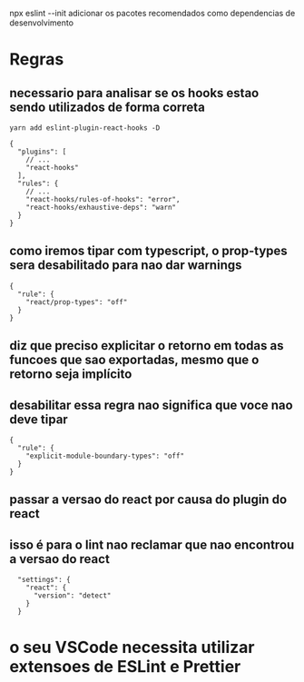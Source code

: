 npx eslint --init
adicionar os pacotes recomendados como dependencias de desenvolvimento

# Regras

## necessario para analisar se os hooks estao sendo utilizados de forma correta

`yarn add eslint-plugin-react-hooks -D`

```
{
  "plugins": [
    // ...
    "react-hooks"
  ],
  "rules": {
    // ...
    "react-hooks/rules-of-hooks": "error",
    "react-hooks/exhaustive-deps": "warn"
  }
}

```

## como iremos tipar com typescript, o prop-types sera desabilitado para nao dar warnings

```
{
  "rule": {
    "react/prop-types": "off"
  }
}
```

## diz que preciso explicitar o retorno em todas as funcoes que sao exportadas, mesmo que o retorno seja implícito

## desabilitar essa regra nao significa que voce nao deve tipar

```
{
  "rule": {
    "explicit-module-boundary-types": "off"
  }
}
```

## passar a versao do react por causa do plugin do react

## isso é para o lint nao reclamar que nao encontrou a versao do react

```
  "settings": {
    "react": {
      "version": "detect"
    }
  }
```

# o seu VSCode necessita utilizar extensoes de ESLint e Prettier
